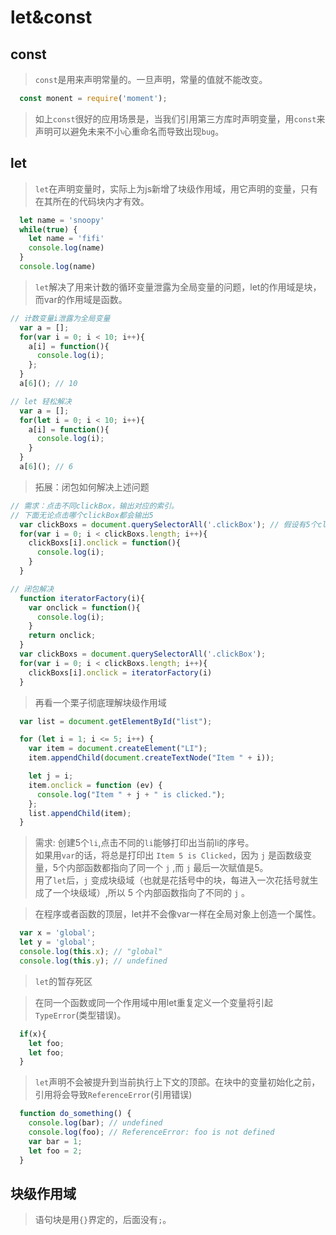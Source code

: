 # let&const

## const
> `const`是用来声明常量的。一旦声明，常量的值就不能改变。

```js
  const monent = require('moment');
```

> 如上`const`很好的应用场景是，当我们引用第三方库时声明变量，用`const`来声明可以避免未来不小心重命名而导致出现`bug`。

## let

> `let`在声明变量时，实际上为js新增了块级作用域，用它声明的变量，只有在其所在的代码块内才有效。

```js
  let name = 'snoopy'
  while(true) {
    let name = 'fifi'
    console.log(name)
  }
  console.log(name)
```

> `let`解决了用来计数的循环变量泄露为全局变量的问题，let的作用域是块，而var的作用域是函数。

```js
// 计数变量i泄露为全局变量
  var a = [];
  for(var i = 0; i < 10; i++){
    a[i] = function(){
      console.log(i);
    };
  }
  a[6](); // 10

// let 轻松解决
  var a = [];
  for(let i = 0; i < 10; i++){
    a[i] = function(){
      console.log(i);
    }
  }
  a[6](); // 6
```

> 拓展：闭包如何解决上述问题

```js
// 需求：点击不同clickBox，输出对应的索引。
// 下面无论点击哪个clickBox都会输出5
  var clickBoxs = document.querySelectorAll('.clickBox'); // 假设有5个clickBox
  for(var i = 0; i < clickBoxs.length; i++){
    clickBoxs[i].onclick = function(){
      console.log(i);
    } 
  }

// 闭包解决
  function iteratorFactory(i){
    var onclick = function(){
      console.log(i);
    }
    return onclick;
  }
  var clickBoxs = document.querySelectorAll('.clickBox');
  for(var i = 0; i < clickBoxs.length; i++){
    clickBoxs[i].onclick = iteratorFactory(i)
  }
```

> 再看一个栗子彻底理解块级作用域

```js
  var list = document.getElementById("list");

  for (let i = 1; i <= 5; i++) {
    var item = document.createElement("LI");
    item.appendChild(document.createTextNode("Item " + i));

    let j = i;
    item.onclick = function (ev) {
      console.log("Item " + j + " is clicked.");
    };
    list.appendChild(item);
  }
```

> 需求: 创建5个`li`,点击不同的`li`能够打印出当前li的序号。</br>
> 如果用`var`的话，将总是打印出 `Item 5 is Clicked`，因为 `j` 是函数级变量，5个内部函数都指向了同一个 `j` ,而 `j` 最后一次赋值是5。</br>
> 用了`let`后，`j` 变成块级域（也就是花括号中的块，每进入一次花括号就生成了一个块级域）,所以 5 个内部函数指向了不同的 `j` 。


> 在程序或者函数的顶层，let并不会像var一样在全局对象上创造一个属性。

```js
  var x = 'global';
  let y = 'global';
  console.log(this.x); // "global"
  console.log(this.y); // undefined
```

> `let`的暂存死区

>  在同一个函数或同一个作用域中用let重复定义一个变量将引起 `TypeError`(类型错误)。

```js
  if(x){
    let foo;
    let foo;
  }
```


> `let`声明不会被提升到当前执行上下文的顶部。在块中的变量初始化之前，引用将会导致`ReferenceError`(引用错误)

```js
  function do_something() {
    console.log(bar); // undefined
    console.log(foo); // ReferenceError: foo is not defined
    var bar = 1;
    let foo = 2;
  }
```

## 块级作用域

> 语句块是用`{}`界定的，后面没有`;`。


